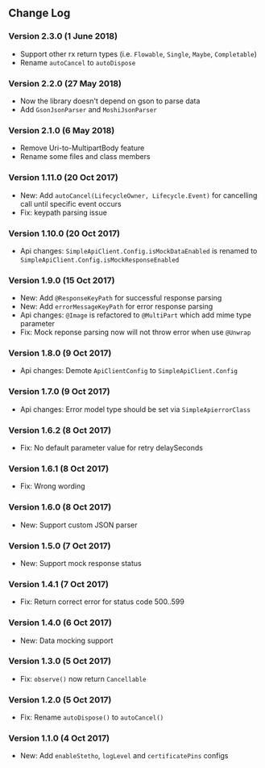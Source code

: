 ## Change Log

### Version 2.3.0 (1 June 2018)
- Support other rx return types (i.e. `Flowable`, `Single`, `Maybe`, `Completable`)
- Rename `autoCancel` to `autoDispose`

### Version 2.2.0 (27 May 2018)
- Now the library doesn't depend on gson to parse data
- Add `GsonJsonParser` and `MoshiJsonParser`

### Version 2.1.0 (6 May 2018)
- Remove Uri-to-MultipartBody feature
- Rename some files and class members

### Version 1.11.0 (20 Oct 2017)
- New: Add `autoCancel(LifecycleOwner, Lifecycle.Event)` for cancelling call until specific event occurs
- Fix: keypath parsing issue

### Version 1.10.0 (20 Oct 2017)
- Api changes: `SimpleApiClient.Config.isMockDataEnabled` is renamed to `SimpleApiClient.Config.isMockResponseEnabled`

### Version 1.9.0 (15 Oct 2017)
- New: Add `@ResponseKeyPath` for successful response parsing
- New: Add `errorMessageKeyPath` for error response parsing
- Api changes: `@Image` is refactored to `@MultiPart` which add mime type parameter
- Fix: Mock reponse parsing now will not throw error when use `@Unwrap`

### Version 1.8.0 (9 Oct 2017)
- Api changes: Demote `ApiClientConfig` to `SimpleApiClient.Config` 

### Version 1.7.0 (9 Oct 2017)
- Api changes: Error model type should be set via `SimpleApierrorClass` 

### Version 1.6.2 (8 Oct 2017)
- Fix: No default parameter value for retry delaySeconds

### Version 1.6.1 (8 Oct 2017)
- Fix: Wrong wording

### Version 1.6.0 (8 Oct 2017)
- New: Support custom JSON parser

### Version 1.5.0 (7 Oct 2017)
- New: Support mock response status

### Version 1.4.1 (7 Oct 2017)
- Fix: Return correct error for status code 500..599

### Version 1.4.0 (6 Oct 2017)
- New: Data mocking support

### Version 1.3.0 (5 Oct 2017)
- Fix: `observe()` now return `Cancellable`

### Version 1.2.0 (5 Oct 2017)
- Fix: Rename `autoDispose()` to `autoCancel()`

### Version 1.1.0 (4 Oct 2017)
- New: Add `enableStetho`, `logLevel` and `certificatePins` configs
